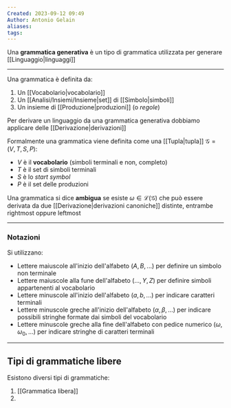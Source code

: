 ```yaml
---
Created: 2023-09-12 09:49
Author: Antonio Gelain
aliases: 
tags:
---
```

Una **grammatica generativa** è un tipo di grammatica utilizzata per generare [[Linguaggio|linguaggi]]

---

Una grammatica è definita da:
 1. Un [[Vocabolario|vocabolario]]
 2. Un [[Analisi/Insiemi/Insieme|set]] di [[Simbolo|simboli]]
 3. Un insieme di [[Produzione|produzioni]] (o *regole*)

Per derivare un linguaggio da una grammatica generativa dobbiamo applicare delle [[Derivazione|derivazioni]]

Formalmente una grammatica viene definita come una [[Tupla|tupla]] $\mathcal{G} = (V, T, S, P)$:
- $V$ è il **vocabolario** (simboli terminali e non, completo)
- $T$ è il set di simboli terminali
- $S$ è lo *start symbol*
- $P$ è il set delle produzioni

Una grammatica si dice **ambigua** se esiste $\omega \in \mathcal{L}(\mathcal{G})$ che può essere derivata da due [[Derivazione|derivazioni canoniche]] distinte, entrambe rightmost oppure leftmost

---

### Notazioni

Si utilizzano:
- Lettere maiuscole all'inizio dell'alfabeto ($A, B, ...$) per definire un simbolo non terminale
- Lettere maiuscole alla fune dell'alfabeto ($..., Y, Z$) per definire simboli appartenenti al vocabolario
- Lettere minuscole all'inizio dell'alfabeto ($a, b, ...$) per indicare caratteri terminali
- Lettere minuscole greche all'inizio dell'alfabeto ($\alpha, \beta, ...$) per indicare possibili stringhe formate dai simboli del vocabolario
- Lettere minuscole greche alla fine dell'alfabeto con pedice numerico ($\omega, \omega_{0}, ...$) per indicare stringhe di caratteri terminali

---

## Tipi di grammatiche libere

Esistono diversi tipi di grammatiche:
1. [[Grammatica libera]]
2. 